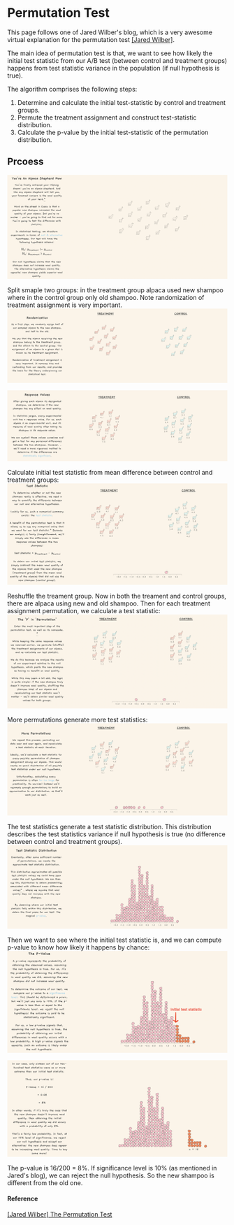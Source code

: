 
# Permutation Test

This page follows one of Jared Wilber's blog, which is a very awesome virtual explanation for the permutation test [[Jared Wilber]][The Permutation Test]. 

The main idea of permutation test is that, we want to see how likely the initial test statistic from our A/B test (between control and treatment groups) happens from test statistic variance in the population (if null hypothesis is true).

The algorithm comprises the following steps:

1. Determine and calculate the initial test-statistic by control and treatment groups.
2. Permute the treatment assignment and construct test-statistic distribution.
3. Calculate the p-value by the initial test-statistic of the permutation distribution.


## Prcoess

![](images/example_p1.png)

Split smaple two groups: in the treatment group alpaca used new shampoo where in the control group only old shampoo. Note randomization of treatment assignment is very important.
![](images/example_p2.png)

![](images/example_p3.png)

Calculate initial test statistic from mean difference between control and treatment groups:
![](images/example_p4.png)

Reshuffle the treament group. Now in both the treament and control groups, there are alpaca using new and old shampoo. Then for each treatment assignment permutation, we calculate a test statistic:
![](images/example_p5.png)

More permutations generate more test statistics:
![](images/example_p6.png)

The test statistics generate a test statistic distribution. This distribution describes the test statistics variance if null hypothesis is true (no difference between control and treatment groups).
![](images/example_p7.png)

Then we want to see where the initial test statistic is, and we can compute p-value to know how likely it happens by chance:
![](images/example_p8.png)

![](images/example_p9.png)

The p-value is 16/200 = 8%. If significance level is 10% (as mentioned in Jared's blog), we can reject the null hypothesis. So the new shampoo is different from the old one.






#### Reference

[The Permutation Test]: https://www.jwilber.me/permutationtest/
[[Jared Wilber] The Permutation Test](https://www.jwilber.me/permutationtest/)

